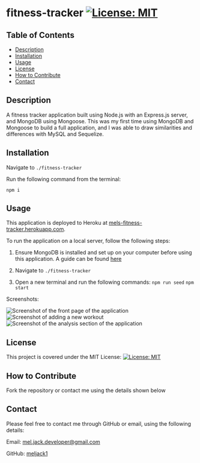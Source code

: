 # fitness-tracker [![License: MIT](https://img.shields.io/badge/License-MIT-yellow.svg)](https://opensource.org/licenses/MIT)

## Table of Contents
* [Description](#description)
* [Installation](#installation)
* [Usage](#usage)
* [License](#license)
* [How to Contribute](#how-to-contribute)
* [Contact](#contact)

## Description
A fitness tracker application built using Node.js with an Express.js server, and MongoDB using Mongoose. This was my first time using MongoDB and Mongoose to build a full application, and I was able to draw similarities and differences with MySQL and Sequelize. 

## Installation
Navigate to ```./fitness-tracker```

Run the following command from the terminal: 

```npm i```

## Usage
This application is deployed to Heroku at [mels-fitness-tracker.herokuapp.com](https://mels-fitness-tracker.herokuapp.com/). 

To run the application on a local server, follow the following steps: 

1. Ensure MongoDB is installed and set up on your computer before using this application. A guide can be found [here](https://docs.mongodb.com/manual/installation/)

2. Navigate to ```./fitness-tracker```

3. Open a new terminal and run the following commands:
```npm run seed```
```npm start```

Screenshots:

![Screenshot of the front page of the application](./assets/images/screenshot1.PNG)
![Screenshot of adding a new workout](./assets/images/screenshot2.PNG)
![Screenshot of the analysis section of the application](./assets/images/screenshot3.PNG)

## License 
This project is covered under the MIT License: [![License: MIT](https://img.shields.io/badge/License-MIT-yellow.svg)](https://opensource.org/licenses/MIT)

## How to Contribute
Fork the repository or contact me using the details shown below

## Contact
Please feel free to contact me through GitHub or email, using the following details: 

Email: mel.jack.developer@gmail.com

GitHub: [meljack1](https://github.com/meljack1/)
